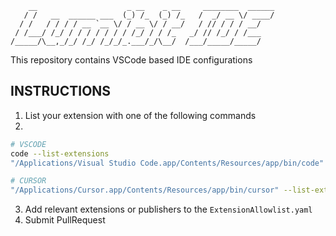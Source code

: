         __                    _ __    _ __     ________  ______
       / /   __  ______ ___  (_) /_  (_) /_   /  _/ __ \/ ____/
      / /   / / / / __ `__ \/ / __ \/ / __/   / // / / / __/   
     / /___/ /_/ / / / / / / / /_/ / / /_   _/ // /_/ / /___   
    /_____/\__,_/_/ /_/ /_/_/_.___/_/\__/  /___/_____/_____/   
                                                               

This repository contains VSCode based IDE configurations

## INSTRUCTIONS

1. List your extension with one of the following commands
2. 
```sh
# VSCODE
code --list-extensions 
"/Applications/Visual Studio Code.app/Contents/Resources/app/bin/code" --list-extensions

# CURSOR
"/Applications/Cursor.app/Contents/Resources/app/bin/cursor" --list-extensions
```

3. Add relevant extensions or publishers to the `ExtensionAllowlist.yaml`
4. Submit PullRequest
